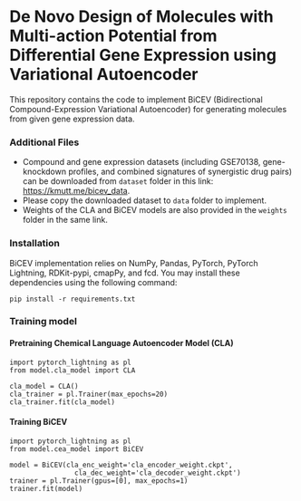 # De Novo Design of Molecules with Multi-action Potential from Differential Gene Expression using Variational Autoencoder


This repository contains the code to implement BiCEV (Bidirectional Compound-Expression Variational Autoencoder) for generating molecules from given gene expression data.


### Additional Files


* Compound and gene expression datasets (including GSE70138, gene-knockdown profiles, and combined signatures of synergistic drug pairs) can be downloaded from `dataset` folder in this link: https://kmutt.me/bicev_data.
* Please copy the downloaded dataset to `data` folder to implement.
* Weights of the CLA and BiCEV models are also provided in the `weights` folder in the same link.


### Installation
BiCEV implementation relies on NumPy, Pandas, PyTorch, PyTorch Lightning, RDKit-pypi, cmapPy, and fcd. 
You may install these dependencies using the following command:

`pip install -r requirements.txt`



### Training model
#### Pretraining Chemical Language Autoencoder Model (CLA)

```
import pytorch_lightning as pl
from model.cla_model import CLA

cla_model = CLA()
cla_trainer = pl.Trainer(max_epochs=20)
cla_trainer.fit(cla_model)
```

#### Training BiCEV 

```
import pytorch_lightning as pl
from model.cea_model import BiCEV

model = BiCEV(cla_enc_weight='cla_encoder_weight.ckpt',
                cla_dec_weight='cla_decoder_weight.ckpt')
trainer = pl.Trainer(gpus=[0], max_epochs=1)
trainer.fit(model)
```

